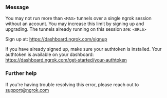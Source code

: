 
### Message
You may not run more than <code>&lt;MAX&gt;</code> tunnels over a single ngrok session without an account.
You may increase this limit by signing up and upgrading.
The tunnels already running on this session are:
<code>&lt;URLS&gt;</code>

Sign up at: https://dashboard.ngrok.com/signup

If you have already signed up, make sure your authtoken is installed.
Your authtoken is available on your dashboard: https://dashboard.ngrok.com/get-started/your-authtoken

### Further help
If you're having trouble resolving this error, please reach out to [support@ngrok.com](mailto:support@ngrok.com?subject=Help%20with%20ERR_NGROK_323)

